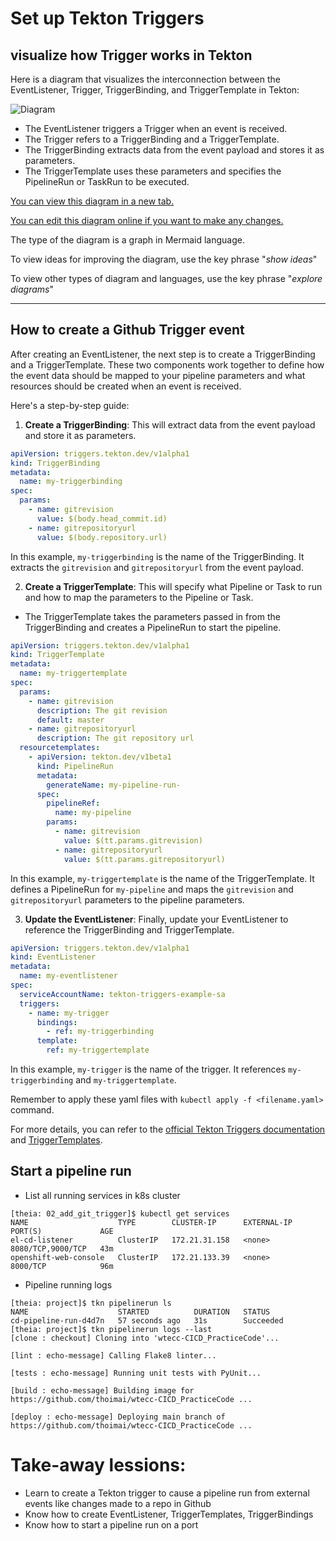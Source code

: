 # Set up Tekton Triggers

## visualize how Trigger works in Tekton

Here is a diagram that visualizes the interconnection between the EventListener, Trigger, TriggerBinding, and TriggerTemplate in Tekton:

![Diagram](https://showme.redstarplugin.com/d/s5CJsTeI)

- The EventListener triggers a Trigger when an event is received.
- The Trigger refers to a TriggerBinding and a TriggerTemplate.
- The TriggerBinding extracts data from the event payload and stores it as parameters.
- The TriggerTemplate uses these parameters and specifies the PipelineRun or TaskRun to be executed.

[You can view this diagram in a new tab.](https://showme.redstarplugin.com/d/s5CJsTeI)

[You can edit this diagram online if you want to make any changes.](https://showme.redstarplugin.com/s/c2mkRQ1X)

The type of the diagram is a graph in Mermaid language. 

To view ideas for improving the diagram, use the key phrase "*show ideas*"

To view other types of diagram and languages, use the key phrase "*explore diagrams*"

---

## How to create a Github Trigger event

After creating an EventListener, the next step is to create a TriggerBinding and a TriggerTemplate. These two components work together to define how the event data should be mapped to your pipeline parameters and what resources should be created when an event is received.

Here's a step-by-step guide:

1. **Create a TriggerBinding**: This will extract data from the event payload and store it as parameters.

```yaml
apiVersion: triggers.tekton.dev/v1alpha1
kind: TriggerBinding
metadata:
  name: my-triggerbinding
spec:
  params:
    - name: gitrevision
      value: $(body.head_commit.id)
    - name: gitrepositoryurl
      value: $(body.repository.url)
```

In this example, `my-triggerbinding` is the name of the TriggerBinding. It extracts the `gitrevision` and `gitrepositoryurl` from the event payload.

2. **Create a TriggerTemplate**: This will specify what Pipeline or Task to run and how to map the parameters to the Pipeline or Task.
 + The TriggerTemplate takes the parameters passed in from the TriggerBinding and creates a PipelineRun to start the pipeline.

```yaml
apiVersion: triggers.tekton.dev/v1alpha1
kind: TriggerTemplate
metadata:
  name: my-triggertemplate
spec:
  params:
    - name: gitrevision
      description: The git revision
      default: master
    - name: gitrepositoryurl
      description: The git repository url
  resourcetemplates:
    - apiVersion: tekton.dev/v1beta1
      kind: PipelineRun
      metadata:
        generateName: my-pipeline-run-
      spec:
        pipelineRef:
          name: my-pipeline
        params:
          - name: gitrevision
            value: $(tt.params.gitrevision)
          - name: gitrepositoryurl
            value: $(tt.params.gitrepositoryurl)
```

In this example, `my-triggertemplate` is the name of the TriggerTemplate. It defines a PipelineRun for `my-pipeline` and maps the `gitrevision` and `gitrepositoryurl` parameters to the pipeline parameters.

3. **Update the EventListener**: Finally, update your EventListener to reference the TriggerBinding and TriggerTemplate.

```yaml
apiVersion: triggers.tekton.dev/v1alpha1
kind: EventListener
metadata:
  name: my-eventlistener
spec:
  serviceAccountName: tekton-triggers-example-sa
  triggers:
    - name: my-trigger
      bindings:
        - ref: my-triggerbinding
      template:
        ref: my-triggertemplate
```

In this example, `my-trigger` is the name of the trigger. It references `my-triggerbinding` and `my-triggertemplate`.

Remember to apply these yaml files with `kubectl apply -f <filename.yaml>` command.

For more details, you can refer to the [official Tekton Triggers documentation](https://tekton.dev/docs/triggers/triggerbindings/) and [TriggerTemplates](https://tekton.dev/docs/triggers/triggertemplates/).

## Start a pipeline run 

* List all running services in k8s cluster 

```log
[theia: 02_add_git_trigger]$ kubectl get services 
NAME                    TYPE        CLUSTER-IP      EXTERNAL-IP   PORT(S)             AGE
el-cd-listener          ClusterIP   172.21.31.158   <none>        8080/TCP,9000/TCP   43m
openshift-web-console   ClusterIP   172.21.133.39   <none>        8000/TCP            96m
```

* Pipeline running logs 

```log
[theia: project]$ tkn pipelinerun ls
NAME                    STARTED          DURATION   STATUS
cd-pipeline-run-d4d7n   57 seconds ago   31s        Succeeded
[theia: project]$ tkn pipelinerun logs --last
[clone : checkout] Cloning into 'wtecc-CICD_PracticeCode'...

[lint : echo-message] Calling Flake8 linter...

[tests : echo-message] Running unit tests with PyUnit...

[build : echo-message] Building image for https://github.com/thoimai/wtecc-CICD_PracticeCode ...

[deploy : echo-message] Deploying main branch of https://github.com/thoimai/wtecc-CICD_PracticeCode ...
```

# Take-away lessions: 
+ Learn to create a Tekton trigger to cause a pipeline run from external events like changes made to a repo in Github 
+ Know how to create EventListener, TriggerTemplates, TriggerBindings 
+ Know how to start a pipeline run on a port 

